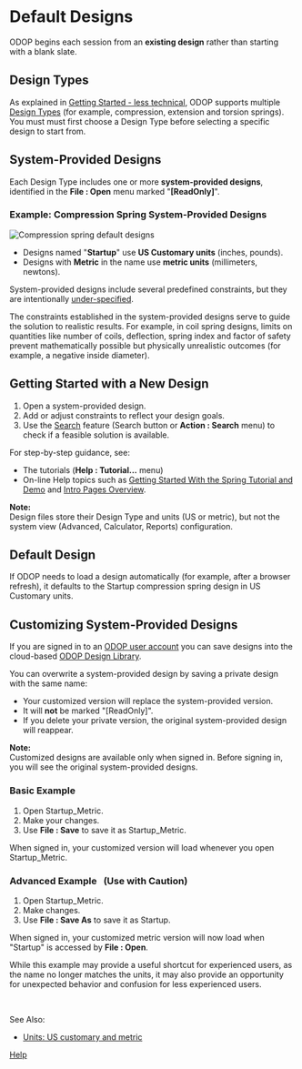 # Default Designs  
ODOP begins each session from an **existing design** rather than starting with a blank slate.  

## Design Types
As explained in [Getting Started - less technical](/docs/Help/gettingStarted.html), 
ODOP supports multiple [Design Types](/docs/Help/terminology.html#designTypes) 
(for example, compression, extension and torsion springs). 
You must must first choose a Design Type before selecting a specific design to start from.

## System-Provided Designs  
Each Design Type includes one or more **system-provided designs**, 
identified in the **File : Open** menu marked "**[ReadOnly]**".  

### Example: Compression Spring System-Provided Designs   
![Compression spring default designs](/docs/Help/img/FileOpen_defaultDesigns.png "File : Open default designs")  

 - Designs named "**Startup**" use **US Customary units** (inches, pounds).  
 - Designs with **Metric** in the name use **metric units** (millimeters, newtons).  

System-provided designs include several predefined constraints, but they are intentionally 
[under-specified](designSituations.html).

The constraints established in the system-provided designs serve to guide the solution to realistic results. 
For example, in coil spring designs, limits on quantities like 
number of coils, deflection, spring index and factor of safety 
prevent mathematically possible but physically unrealistic outcomes (for example, a negative inside diameter).  

## Getting Started with a New Design
1. Open a system-provided design. 
1. Add or adjust constraints to reflect your design goals. 
1. Use the [Search](/docs/Help/search.html) feature (Search button or **Action : Search** menu) 
to check if a feasible solution is available. 

For step-by-step guidance, see:  
 - The tutorials (**Help : Tutorial...** menu)  
 - On-line Help topics such as 
[Getting Started With the Spring Tutorial and Demo](gettingStartedSpring.html) and 
[Intro Pages Overview](/docs/About/introPagesOverview.html).  

**Note:**  
Design files store their Design Type and units (US or metric), 
but not the system view (Advanced, Calculator, Reports) configuration.  

## Default Design  
If ODOP needs to load a design automatically (for example, after a browser refresh), 
it defaults to the Startup compression spring design in US Customary units.

## Customizing System-Provided Designs  
If you are signed in to an [ODOP user account](/docs/About/userAccounts.html) 
you can save designs into the cloud-based [ODOP Design Library](/docs/Help/terminology.html#designLib). 

You can overwrite a system-provided design by saving a private design with the same name:
 - Your customized version will replace the system-provided version.  
 - It will **not** be marked "[ReadOnly]".  
 - If you delete your private version, the original system-provided design will reappear.

**Note:**  
Customized designs are available only when signed in. 
Before signing in, you will see the original system-provided designs. 

### Basic Example  
1. Open Startup_Metric.  
1. Make your changes.  
1. Use **File : Save** to save it as Startup_Metric.  

When signed in, your customized version will load whenever you open Startup_Metric.

### Advanced Example &nbsp; (Use with Caution)  
1. Open Startup_Metric.  
1. Make changes.  
1. Use **File : Save As** to save it as Startup.  

When signed in, 
your customized metric version will now load when "Startup" is accessed by **File : Open**.  

While this example may provide a useful shortcut for experienced users,
as the name no longer matches the units, 
it may also provide an opportunity for unexpected behavior and confusion for less experienced users.  

&nbsp;

See Also:   
 - [Units: US customary and metric](/docs/Help/SpringDesign/unitsUSmetric.html)   


[Help](/docs/Help/index.html)
